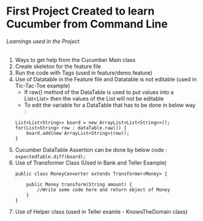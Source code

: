 # First Project Created to learn Cucumber from Command Line

###### Learnings used in the Project
1. Ways to get help from the Cucumber Main class
2. Create skeleton for the feature file
3. Run the code with Tags (used in feature/demo.feature)
4. Use of Datatable in the Feature file and Datatable is not editable (used in Tic-Tac-Toe example)
	- If raw() method of the DataTable is used to put values into a List<List<String>> then the values of the List will not be editable
	- To edit the variable for a DataTable that has to be done in below way :
	```
	List<List<String>> board = new ArrayList<List<String>>();
	for(List<String> row : dataTable.raw()) {
		board.add(new ArrayList<String>(row));
	}

	```
5. Cucumber DataTable Assertion can be done by below code :
`expectedTable.diff(board);`
6. Use of Transformer Class (Used in Bank and Teller Example)
	```
	public class MoneyConverter extends Transformer<Money> {
    
		public Money transform(String amount) {
			//Write some code here and return object of Money
 		}
	}
	```
7. Use of Helper class (used in Teller examle - KnowsTheDomain class)

